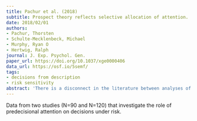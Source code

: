 ```yaml
---
title: Pachur et al. (2018)
subtitle: Prospect theory reflects selective allocation of attention.
date: 2018/02/01
authors:
- Pachur, Thorsten
- Schulte-Mecklenbeck, Michael
- Murphy, Ryan O
- Hertwig, Ralph
journal: J. Exp. Psychol. Gen.
paper_url: https://doi.org/10.1037/xge0000406
data_url: https://osf.io/5semf/
tags:
- decisions from description
- risk sensitivity
abstract: 'There is a disconnect in the literature between analyses of risky choice based on cumulative prospect theory (CPT) and work on predecisional information processing. One likely reason is that for expectation models (e.g., CPT), it is often assumed that people behaved only as if they conducted the computations leading to the predicted choice and that the models are thus mute regarding information processing. We suggest that key psychological constructs in CPT, such as loss aversion and outcome and probability sensitivity, can be interpreted in terms of attention allocation. In two experiments, we tested hypotheses about specific links between CPT parameters and attentional regularities. Experiment 1 used process tracing to monitor participants predecisional attention allocation to outcome and probability information. As hypothesized, individual differences in CPTs loss-aversion, outcome-sensitivity, and probability-sensitivity parameters (estimated from participants choices) were systematically associated with individual differences in attention allocation to outcome and probability information. For instance, loss aversion was associated with the relative attention allocated to loss and gain outcomes, and a more strongly curved weighting function was associated with less attention allocated to probabilities. Experiment 2 manipulated participants attention to losses or gains, causing systematic differences in CPTs loss-aversion parameter. This result indicates that attention allocation can to some extent cause choice regularities that are captured by CPT. Our findings demonstrate an as-if models capacity to reflect characteristics of information processing. We suggest that the observed CPT-attention links can be harnessed to inform the development of process models of risky choice. (PsycINFO Database Record'
---
```


Data from two studies (N=90 and N=120) that investigate the role of predecisional attention on decisions under risk.
